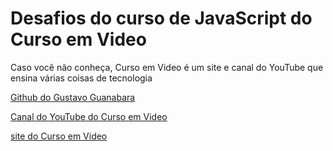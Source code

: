 # Desafios do curso de JavaScript do Curso em Video

Caso você não conheça, Curso em Video é um site e canal do YouTube que ensina várias coisas de tecnologia

[Github do Gustavo Guanabara](https://github.com/gustavoguanabara)

[Canal do YouTube do Curso em Video](https://www.youtube.com/c/CursoemV%C3%ADdeo)

[site do Curso em Video](https://www.cursoemvideo.com/)
